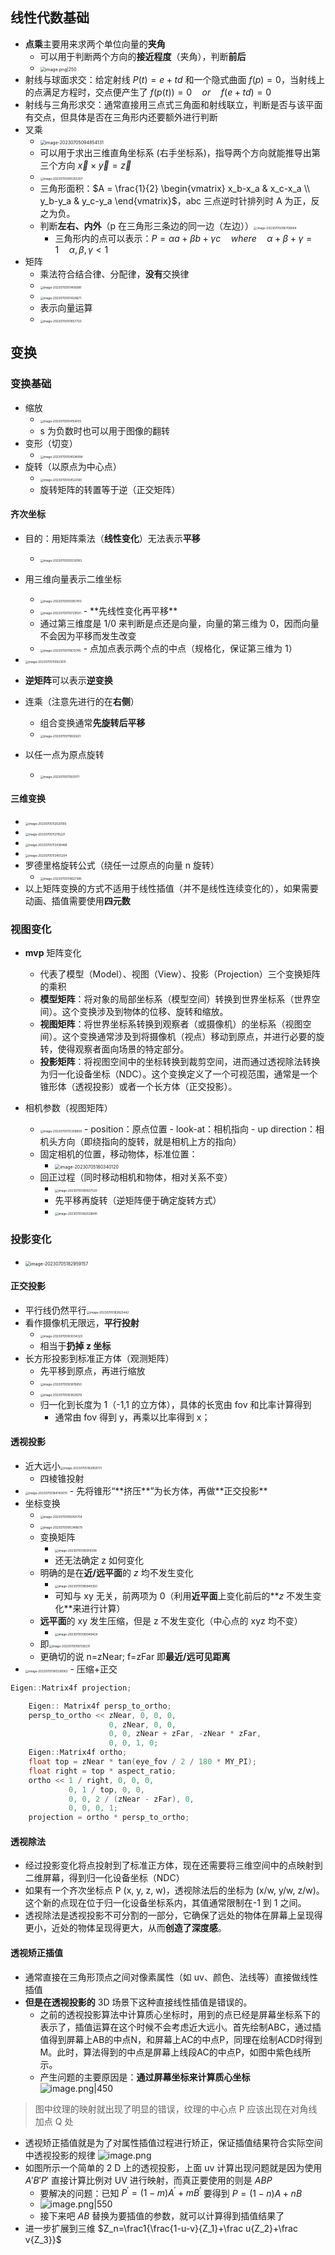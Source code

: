 ## 线性代数基础
- **点乘**主要用来求两个单位向量的**夹角**
  - 可以用于判断两个方向的**接近程度**（夹角），判断**前后**
  - <img src="https://thdlrt.oss-cn-beijing.aliyuncs.com/20240318154923.png" alt="image.png|250" style="zoom:50%;" />
- 射线与球面求交：给定射线 $P(t)=e+td$ 和一个隐式曲面 $f(p)=0$，当射线上的点满足方程时，交点便产生了 $f(p(t))=0\quad or \quad f(e+td) = 0$
- 射线与三角形求交：通常直接用三点式三角面和射线联立，判断是否与该平面有交点，但具体是否在三角形内还要额外进行判断
- 叉乘
  - <img src=" https://thdlrt.oss-cn-beijing.aliyuncs.com/image-20230705094854131.png" alt="image-20230705094854131" style="zoom:50%;" />
  - 可以用于求出三维直角坐标系 (右手坐标系)，指导两个方向就能推导出第三个方向 $\overrightarrow{x}\times \overrightarrow{y}=\overrightarrow{z}$
  - <img src="https://thdlrt.oss-cn-beijing.aliyuncs.com/image-20230705095355307.png" alt="image-20230705095355307" style="zoom:33%;" />
  - 三角形面积：$A = \frac{1}{2} \begin{vmatrix} x_b-x_a & x_c-x_a \\ y_b-y_a & y_c-y_a \end{vmatrix}$，abc 三点逆时针排列时 A 为正，反之为负。
  - 判断**左右、内外**（p 在三角形三条边的同一边（左边））<img src="https://thdlrt.oss-cn-beijing.aliyuncs.com/image-20230705095708064.png" alt="image-20230705095708064" style="zoom:33%;" />
    - 三角形内的点可以表示：$P = \alpha a+\beta b+ \gamma c\quad where \quad \alpha+\beta+\gamma = 1 \quad  \alpha, \beta, \gamma \lt 1$
- 矩阵
  - 乘法符合结合律、分配律，**没有**交换律
  - <img src="https://thdlrt.oss-cn-beijing.aliyuncs.com/image-20230705101406981.png" alt="image-20230705101406981" style="zoom:33%;" />
  - <img src="https://thdlrt.oss-cn-beijing.aliyuncs.com/image-20230705101428671.png" alt="image-20230705101428671" style="zoom:33%;" />
  - 表示向量运算
  - <img src="https://thdlrt.oss-cn-beijing.aliyuncs.com/image-20230705101657723.png" alt="image-20230705101657723" style="zoom:33%;" />
## 变换

### 变换基础

- 缩放
  - <img src="https://thdlrt.oss-cn-beijing.aliyuncs.com/image-20230705104154105.png" alt="image-20230705104154105" style="zoom:33%;" />
  - s 为负数时也可以用于图像的翻转
- 变形（切变）
  - <img src="https://thdlrt.oss-cn-beijing.aliyuncs.com/image-20230705104504994.png" alt="image-20230705104504994" style="zoom:33%;" />
- 旋转（以原点为中心点）
  - <img src="https://thdlrt.oss-cn-beijing.aliyuncs.com/image-20230705104522160.png" alt="image-20230705104522160" style="zoom:33%;" />
  - 旋转矩阵的转置等于逆（正交矩阵）

#### 齐次坐标

- 目的：用矩阵乘法（**线性变化**）无法表示**平移**
  - <img src="https://thdlrt.oss-cn-beijing.aliyuncs.com/image-20230705105530183.png" alt="image-20230705105530183" style="zoom:33%;" />
- 用三维向量表示二维坐标
  - <img src="https://thdlrt.oss-cn-beijing.aliyuncs.com/image-20230705105957413.png" alt="image-20230705105957413" style="zoom:33%;" />
  - <img src="https://thdlrt.oss-cn-beijing.aliyuncs.com/image-20230705110729591.png" alt="image-20230705110729591" style="zoom:33%;" />
    - **先线性变化再平移**
  - 通过第三维度是 1/0 来判断是点还是向量，向量的第三维为 0，因而向量不会因为平移而发生改变
  - <img src="https://thdlrt.oss-cn-beijing.aliyuncs.com/image-20230705110613745.png" alt="image-20230705110613745" style="zoom:33%;" />
    - 点加点表示两个点的中点（规格化，保证第三维为 1）

- <img src="https://thdlrt.oss-cn-beijing.aliyuncs.com/image-20230705110923011.png" alt="image-20230705110923011" style="zoom:33%;" />
- **逆矩阵**可以表示**逆变换**
- 连乘（注意先进行的在**右侧**）
  - 组合变换通常**先旋转后平移**
  - <img src="https://thdlrt.oss-cn-beijing.aliyuncs.com/image-20230705111602621.png" alt="image-20230705111602621" style="zoom:33%;" />
  
- 以任一点为原点旋转
  - <img src="https://thdlrt.oss-cn-beijing.aliyuncs.com/image-20230705111931171.png" alt="image-20230705111931171" style="zoom: 33%;" />

#### 三维变换

- <img src="https://thdlrt.oss-cn-beijing.aliyuncs.com/image-20230705112020193.png" alt="image-20230705112020193" style="zoom:33%;" />
- <img src="https://thdlrt.oss-cn-beijing.aliyuncs.com/image-20230705112115221.png" alt="image-20230705112115221" style="zoom:33%;" />
- <img src="https://thdlrt.oss-cn-beijing.aliyuncs.com/image-20230705113438466.png" alt="image-20230705113438466" style="zoom:33%;" />
- <img src="https://thdlrt.oss-cn-beijing.aliyuncs.com/image-20230705113455204.png" alt="image-20230705113455204" style="zoom:33%;" />
- 罗德里格旋转公式（绕任一过原点的向量 n 旋转）
  - <img src="https://thdlrt.oss-cn-beijing.aliyuncs.com/image-20230705114627385.png" alt="image-20230705114627385" style="zoom:33%;" />
- 以上矩阵变换的方式不适用于线性插值（并不是线性连续变化的），如果需要动画、插值需要使用**四元数**

### 视图变化

- **mvp** 矩阵变化
  - 代表了模型（Model）、视图（View）、投影（Projection）三个变换矩阵的乘积
  - **模型矩阵**：将对象的局部坐标系（模型空间）转换到世界坐标系（世界空间）。这个变换涉及到物体的位移、旋转和缩放。
  - **视图矩阵**：将世界坐标系转换到观察者（或摄像机）的坐标系（视图空间）。这个变换通常涉及到将摄像机（视点）移动到原点，并进行必要的旋转，使得观察者面向场景的特定部分。
  - **投影矩阵**：将视图空间中的坐标转换到裁剪空间，进而通过透视除法转换为归一化设备坐标（NDC）。这个变换定义了一个可视范围，通常是一个锥形体（透视投影）或者一个长方体（正交投影）。

- 相机参数（视图矩阵）
  - <img src="https://thdlrt.oss-cn-beijing.aliyuncs.com/image-20230705115308858.png" alt="image-20230705115308858" style="zoom:33%;" />
    - position：原点位置
    - look-at：相机指向
    - up direction：相机头方向（即绕指向的旋转，就是相机上方的指向）
  - 固定相机的位置，移动物体，标准位置：
    - <img src="https://thdlrt.oss-cn-beijing.aliyuncs.com/image-20230705180340120.png" alt="image-20230705180340120" style="zoom: 50%;" />
  - 回正过程（同时移动相机和物体，相对关系不变）
    - <img src="https://thdlrt.oss-cn-beijing.aliyuncs.com/image-20230705180837520.png" alt="image-20230705180837520" style="zoom:33%;" />
    - 先平移再旋转（逆矩阵便于确定旋转方式）
    - <img src="https://thdlrt.oss-cn-beijing.aliyuncs.com/image-20230705182029845.png" alt="image-20230705182029845" style="zoom:33%;" />

### 投影变化

- <img src="https://thdlrt.oss-cn-beijing.aliyuncs.com/image-20230705182959157.png" alt="image-20230705182959157" style="zoom:50%;" />

#### 正交投影

- 平行线仍然平行<img src="https://thdlrt.oss-cn-beijing.aliyuncs.com/image-20230705182825442.png" alt="image-20230705182825442" style="zoom:33%;" />
- 看作摄像机无限远，**平行投射**
  - <img src="https://thdlrt.oss-cn-beijing.aliyuncs.com/image-20230705183034320.png" alt="image-20230705183034320" style="zoom:33%;" />
  - 相当于**扔掉 z 坐标**
- 长方形投影到标准正方体（观测矩阵）
  - 先平移到原点，再进行缩放
  - <img src="https://thdlrt.oss-cn-beijing.aliyuncs.com/image-20230705183815650.png" alt="image-20230705183815650" style="zoom:33%;" />
  - <img src="https://thdlrt.oss-cn-beijing.aliyuncs.com/image-20230705183829219.png" alt="image-20230705183829219" style="zoom:33%;" />
  - 归一化到长度为 1（-1,1 的立方体），具体的长宽由 fov 和比率计算得到
    - 通常由 fov 得到 y，再乘以比率得到 x；
  

#### 透视投影

- 近大远小<img src="https://thdlrt.oss-cn-beijing.aliyuncs.com/image-20230705182859731.png" alt="image-20230705182859731" style="zoom:33%;" />
  - 四棱锥投射
- <img src="https://thdlrt.oss-cn-beijing.aliyuncs.com/image-20230705184740070.png" alt="image-20230705184740070" style="zoom:33%;" />
  - 先将锥形“**挤压**”为长方体，再做**正交投影**
- 坐标变换
  - <img src="https://thdlrt.oss-cn-beijing.aliyuncs.com/image-20230705185005754.png" alt="image-20230705185005754" style="zoom: 33%;" />
  - <img src="https://thdlrt.oss-cn-beijing.aliyuncs.com/image-20230705185348679.png" alt="image-20230705185348679" style="zoom:33%;" />
  - 变换矩阵
    - <img src="https://thdlrt.oss-cn-beijing.aliyuncs.com/image-20230705185919398.png" alt="image-20230705185919398" style="zoom:33%;" />
    - 还无法确定 z 如何变化
  - 明确的是在**近/远平面**的 $z$ 均不发生变化
    - <img src="https://thdlrt.oss-cn-beijing.aliyuncs.com/image-20230705185949350.png" alt="image-20230705185949350" style="zoom:33%;" />
    - 可知与 xy 无关，前两项为 0（利用**近平面**上变化前后的**$z$ 不发生变化**来进行计算）
  - **远平面**的 xy 发生压缩，但是 z 不发生变化（中心点的 xyz 均不变）
    - <img src="https://thdlrt.oss-cn-beijing.aliyuncs.com/image-20230705190049429.png" alt="image-20230705190049429" style="zoom:33%;" />
  - 即<img src="https://thdlrt.oss-cn-beijing.aliyuncs.com/image-20230705190139231.png" alt="image-20230705190139231" style="zoom:33%;" />
  - 更确切的说 n=zNear; f=zFar 即**最近/远可见距离**
- <img src="https://thdlrt.oss-cn-beijing.aliyuncs.com/image-20230705190326063.png" alt="image-20230705190326063" style="zoom:33%;" />
  - 压缩+正交
```cpp
Eigen::Matrix4f projection;

    Eigen:: Matrix4f persp_to_ortho;
    persp_to_ortho << zNear, 0, 0, 0,
                      0, zNear, 0, 0,
                      0, 0, zNear + zFar, -zNear * zFar,
                      0, 0, 1, 0;
    Eigen::Matrix4f ortho;
    float top = zNear * tan(eye_fov / 2 / 180 * MY_PI);
    float right = top * aspect_ratio;
    ortho << 1 / right, 0, 0, 0,
             0, 1 / top, 0, 0,
             0, 0, 2 / (zNear - zFar), 0,
             0, 0, 0, 1;
    projection = ortho * persp_to_ortho;
```
#### 透视除法
- 经过投影变化将点投射到了标准正方体，现在还需要将三维空间中的点映射到二维屏幕，得到归一化设备坐标（NDC）
- 如果有一个齐次坐标点 P (x, y, z, w)，透视除法后的坐标为 (x/w, y/w, z/w)。这个新的点现在位于归一化设备坐标系内，其值通常限制在-1 到 1 之间。
- 透视除法是透视投影不可分割的一部分，它确保了远处的物体在屏幕上呈现得更小，近处的物体呈现得更大，从而**创造了深度感**。
#### 透视矫正插值
- 通常直接在三角形顶点之间对像素属性（如 uv、颜色、法线等）直接做线性插值
- **但是在透视投影的** 3D 场景下这种直接线性插值是错误的。
	- 之前的透视投影算法中计算质心坐标时，用到的点已经是屏幕坐标系下的表示了，插值运算在这个时候不会考虑近大远小。首先绘制ABC，通过插值得到屏幕上AB的中点N，和屏幕上AC的中点P，同理在绘制ACD时得到M。此时，算法得到的中点是屏幕上线段AC的中点P，如图中紫色线所示。
	- 产生问题的主要原因是：**通过屏幕坐标来计算质心坐标**
![image.png|450](https://thdlrt.oss-cn-beijing.aliyuncs.com/undefined20250603151646.png)
> 图中纹理的映射就出现了明显的错误，纹理的中心点 P 应该出现在对角线加点 Q 处
- 透视矫正插值就是为了对属性插值过程进行矫正，保证插值结果符合实际空间中透视投影的规律
![image.png](https://thdlrt.oss-cn-beijing.aliyuncs.com/undefined20250603153224.png)
- 如图所示一个简单的 2 D 上的透视投影，上面 uv 计算出现问题就是因为使用 $A'B'P'$ 直接计算比例对 UV 进行映射，而真正要使用的则是 $ABP$
	- 要解决的问题：已知 $P^{\prime}=(1-m)A^{\prime}+mB^{\prime}$ 要得到 $P=(1-n)A+nB$
	- ![image.png|550](https://thdlrt.oss-cn-beijing.aliyuncs.com/undefined20250603154824.png)
	- 接下来吧 $AB$ 替换为要插值的参数，就可以计算得到插值结果了
- 进一步扩展到三维 $Z_n=\frac1{\frac{1-u-v}{Z_1}+\frac u{Z_2}+\frac v{Z_3}}$
